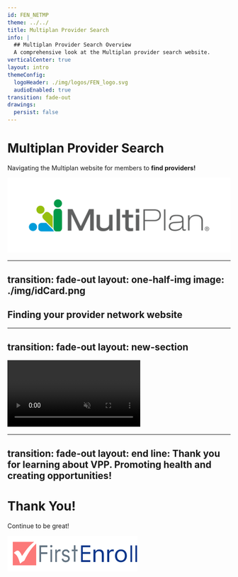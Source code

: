 ```yaml
---
id: FEN_NETMP
theme: ../../
title: Multiplan Provider Search
info: |
  ## Multiplan Provider Search Overview
  A comprehensive look at the Multiplan provider search website.
verticalCenter: true
layout: intro
themeConfig:
  logoHeader: ./img/logos/FEN_logo.svg
  audioEnabled: true
transition: fade-out
drawings:
  persist: false
---
```

<div class="relative top-2">

<SlideAudio deckKey="FEN_NETMP" />

  <div class="grid grid-cols-1 items-center py-8 mt-36">

  # Multiplan Provider Search

  Navigating the Multiplan website for members to **find providers!**
  </div>

  <div class="grid grid-cols-1 items-center py-8 mt-24">
  <img src="./img/logos/MULTIPLAN_LOGO.webp" class="h-12 object-cover" alt="Multiplan Logo">
  </div>

</div>

---
transition: fade-out
layout: one-half-img
image: ./img/idCard.png
---


## Finding your provider network website

<v-click>
<Arrow v-bind="{ x1:780, y1:450, x2:860, y2:365, color: 'var(--slidev-theme-accent)' }" />
</v-click>


---
transition: fade-out
layout: new-section
---

<div class="relative w-full h-full overflow-hidden">
  <video 
    src="./video/FEN_NETMP-2.mov" 
    class="w-full h-full object-cover -mt-[13px]" 
    autoplay 
    muted
  ></video>
</div>

---
transition: fade-out
layout: end
line: Thank you for learning about VPP. Promoting health and creating opportunities!
---

# Thank You!

Continue to be great!

<img src="./img/logos/FEN_logo.svg" class="h-12 mt-32" alt="FirstEnroll Logo">

